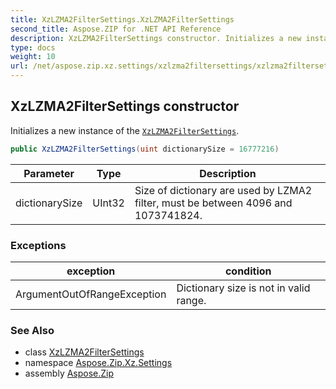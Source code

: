 ```yaml
---
title: XzLZMA2FilterSettings.XzLZMA2FilterSettings
second_title: Aspose.ZIP for .NET API Reference
description: XzLZMA2FilterSettings constructor. Initializes a new instance of the XzLZMA2FilterSettings
type: docs
weight: 10
url: /net/aspose.zip.xz.settings/xzlzma2filtersettings/xzlzma2filtersettings/
---
```

## XzLZMA2FilterSettings constructor

Initializes a new instance of the [`XzLZMA2FilterSettings`](../).

```csharp
public XzLZMA2FilterSettings(uint dictionarySize = 16777216)
```

| Parameter | Type | Description |
| --- | --- | --- |
| dictionarySize | UInt32 | Size of dictionary are used by LZMA2 filter, must be between 4096 and 1073741824. |

### Exceptions

| exception | condition |
| --- | --- |
| ArgumentOutOfRangeException | Dictionary size is not in valid range. |

### See Also

* class [XzLZMA2FilterSettings](../)
* namespace [Aspose.Zip.Xz.Settings](../../xzlzma2filtersettings/)
* assembly [Aspose.Zip](../../../)


